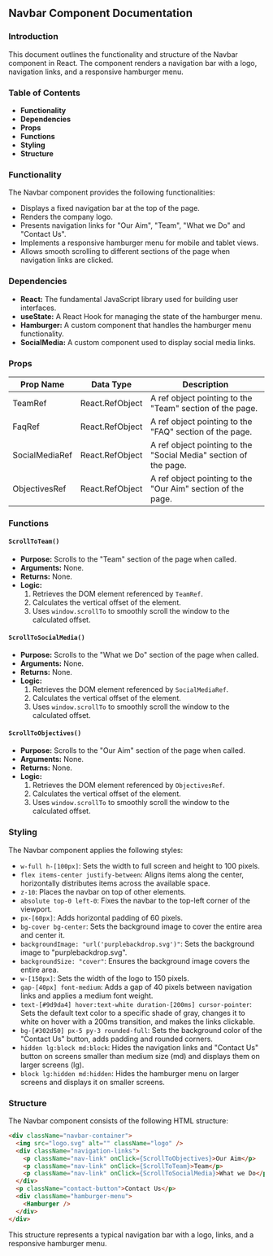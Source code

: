 ## Navbar Component Documentation

### Introduction

This document outlines the functionality and structure of the Navbar component in React. The component renders a navigation bar with a logo, navigation links, and a responsive hamburger menu. 

### Table of Contents

* **Functionality**
* **Dependencies**
* **Props**
* **Functions**
* **Styling**
* **Structure**

### Functionality

The Navbar component provides the following functionalities:

* Displays a fixed navigation bar at the top of the page.
* Renders the company logo.
* Presents navigation links for "Our Aim", "Team", "What we Do" and "Contact Us".
* Implements a responsive hamburger menu for mobile and tablet views.
* Allows smooth scrolling to different sections of the page when navigation links are clicked.

### Dependencies

* **React:** The fundamental JavaScript library used for building user interfaces.
* **useState:** A React Hook for managing the state of the hamburger menu.
* **Hamburger:** A custom component that handles the hamburger menu functionality.
* **SocialMedia:** A custom component used to display social media links.

### Props

| Prop Name | Data Type | Description |
|---|---|---|
| TeamRef | React.RefObject<HTMLDivElement> | A ref object pointing to the "Team" section of the page. |
| FaqRef | React.RefObject<HTMLDivElement> | A ref object pointing to the "FAQ" section of the page. |
| SocialMediaRef | React.RefObject<HTMLDivElement> | A ref object pointing to the "Social Media" section of the page. |
| ObjectivesRef | React.RefObject<HTMLDivElement> | A ref object pointing to the "Our Aim" section of the page. |

### Functions

#### `ScrollToTeam()`

* **Purpose:** Scrolls to the "Team" section of the page when called.
* **Arguments:** None.
* **Returns:**  None.
* **Logic:**
    1. Retrieves the DOM element referenced by `TeamRef`.
    2. Calculates the vertical offset of the element.
    3. Uses `window.scrollTo` to smoothly scroll the window to the calculated offset.

#### `ScrollToSocialMedia()`

* **Purpose:** Scrolls to the "What we Do" section of the page when called.
* **Arguments:** None.
* **Returns:**  None.
* **Logic:**
    1. Retrieves the DOM element referenced by `SocialMediaRef`.
    2. Calculates the vertical offset of the element.
    3. Uses `window.scrollTo` to smoothly scroll the window to the calculated offset.

#### `ScrollToObjectives()`

* **Purpose:** Scrolls to the "Our Aim" section of the page when called.
* **Arguments:** None.
* **Returns:**  None.
* **Logic:**
    1. Retrieves the DOM element referenced by `ObjectivesRef`.
    2. Calculates the vertical offset of the element.
    3. Uses `window.scrollTo` to smoothly scroll the window to the calculated offset.


### Styling

The Navbar component applies the following styles:

* `w-full h-[100px]`: Sets the width to full screen and height to 100 pixels.
* `flex items-center justify-between`: Aligns items along the center, horizontally distributes items across the available space.
* `z-10`: Places the navbar on top of other elements.
* `absolute top-0 left-0`: Fixes the navbar to the top-left corner of the viewport.
* `px-[60px]`: Adds horizontal padding of 60 pixels.
* `bg-cover bg-center`: Sets the background image to cover the entire area and center it.
* `backgroundImage: "url('purplebackdrop.svg')"`: Sets the background image to "purplebackdrop.svg".
* `backgroundSize: "cover"`: Ensures the background image covers the entire area.
* `w-[150px]`: Sets the width of the logo to 150 pixels.
* `gap-[40px] font-medium`: Adds a gap of 40 pixels between navigation links and applies a medium font weight.
* `text-[#9d9da4] hover:text-white duration-[200ms] cursor-pointer`: Sets the default text color to a specific shade of gray, changes it to white on hover with a 200ms transition, and makes the links clickable.
* `bg-[#302d50] px-5 py-3 rounded-full`: Sets the background color of the "Contact Us" button, adds padding and rounded corners.
* `hidden lg:block md:block`: Hides the navigation links and "Contact Us" button on screens smaller than medium size (md) and displays them on larger screens (lg).
* `block lg:hidden md:hidden`: Hides the hamburger menu on larger screens and displays it on smaller screens.

### Structure

The Navbar component consists of the following HTML structure:

```html
<div className="navbar-container">
  <img src="logo.svg" alt="" className="logo" />
  <div className="navigation-links">
    <p className="nav-link" onClick={ScrollToObjectives}>Our Aim</p>
    <p className="nav-link" onClick={ScrollToTeam}>Team</p>
    <p className="nav-link" onClick={ScrollToSocialMedia}>What we Do</p>
  </div>
  <p className="contact-button">Contact Us</p>
  <div className="hamburger-menu">
    <Hamburger />
  </div>
</div>
```

This structure represents a typical navigation bar with a logo, links, and a responsive hamburger menu.

